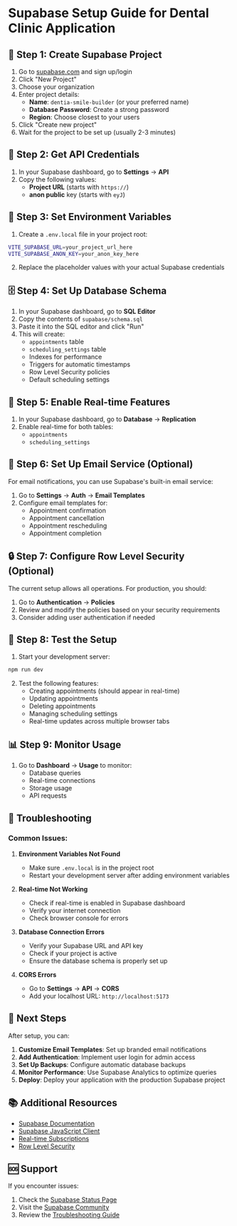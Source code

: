 # Supabase Setup Guide for Dental Clinic Application

## 🚀 **Step 1: Create Supabase Project**

1. Go to [supabase.com](https://supabase.com) and sign up/login
2. Click "New Project"
3. Choose your organization
4. Enter project details:
   - **Name**: `dentia-smile-builder` (or your preferred name)
   - **Database Password**: Create a strong password
   - **Region**: Choose closest to your users
5. Click "Create new project"
6. Wait for the project to be set up (usually 2-3 minutes)

## 🔑 **Step 2: Get API Credentials**

1. In your Supabase dashboard, go to **Settings** → **API**
2. Copy the following values:
   - **Project URL** (starts with `https://`)
   - **anon public** key (starts with `eyJ`)

## 📝 **Step 3: Set Environment Variables**

1. Create a `.env.local` file in your project root:
```bash
VITE_SUPABASE_URL=your_project_url_here
VITE_SUPABASE_ANON_KEY=your_anon_key_here
```

2. Replace the placeholder values with your actual Supabase credentials

## 🗄️ **Step 4: Set Up Database Schema**

1. In your Supabase dashboard, go to **SQL Editor**
2. Copy the contents of `supabase/schema.sql`
3. Paste it into the SQL editor and click "Run"
4. This will create:
   - `appointments` table
   - `scheduling_settings` table
   - Indexes for performance
   - Triggers for automatic timestamps
   - Row Level Security policies
   - Default scheduling settings

## 🔧 **Step 5: Enable Real-time Features**

1. In your Supabase dashboard, go to **Database** → **Replication**
2. Enable real-time for both tables:
   - `appointments`
   - `scheduling_settings`

## 📧 **Step 6: Set Up Email Service (Optional)**

For email notifications, you can use Supabase's built-in email service:

1. Go to **Settings** → **Auth** → **Email Templates**
2. Configure email templates for:
   - Appointment confirmation
   - Appointment cancellation
   - Appointment rescheduling
   - Appointment completion

## 🔒 **Step 7: Configure Row Level Security (Optional)**

The current setup allows all operations. For production, you should:

1. Go to **Authentication** → **Policies**
2. Review and modify the policies based on your security requirements
3. Consider adding user authentication if needed

## 🧪 **Step 8: Test the Setup**

1. Start your development server:
```bash
npm run dev
```

2. Test the following features:
   - Creating appointments (should appear in real-time)
   - Updating appointments
   - Deleting appointments
   - Managing scheduling settings
   - Real-time updates across multiple browser tabs

## 📊 **Step 9: Monitor Usage**

1. Go to **Dashboard** → **Usage** to monitor:
   - Database queries
   - Real-time connections
   - Storage usage
   - API requests

## 🚨 **Troubleshooting**

### Common Issues:

1. **Environment Variables Not Found**
   - Make sure `.env.local` is in the project root
   - Restart your development server after adding environment variables

2. **Real-time Not Working**
   - Check if real-time is enabled in Supabase dashboard
   - Verify your internet connection
   - Check browser console for errors

3. **Database Connection Errors**
   - Verify your Supabase URL and API key
   - Check if your project is active
   - Ensure the database schema is properly set up

4. **CORS Errors**
   - Go to **Settings** → **API** → **CORS**
   - Add your localhost URL: `http://localhost:5173`

## 🔄 **Next Steps**

After setup, you can:

1. **Customize Email Templates**: Set up branded email notifications
2. **Add Authentication**: Implement user login for admin access
3. **Set Up Backups**: Configure automatic database backups
4. **Monitor Performance**: Use Supabase Analytics to optimize queries
5. **Deploy**: Deploy your application with the production Supabase project

## 📚 **Additional Resources**

- [Supabase Documentation](https://supabase.com/docs)
- [Supabase JavaScript Client](https://supabase.com/docs/reference/javascript)
- [Real-time Subscriptions](https://supabase.com/docs/guides/realtime)
- [Row Level Security](https://supabase.com/docs/guides/auth/row-level-security)

## 🆘 **Support**

If you encounter issues:
1. Check the [Supabase Status Page](https://status.supabase.com)
2. Visit the [Supabase Community](https://github.com/supabase/supabase/discussions)
3. Review the [Troubleshooting Guide](https://supabase.com/docs/guides/troubleshooting)
